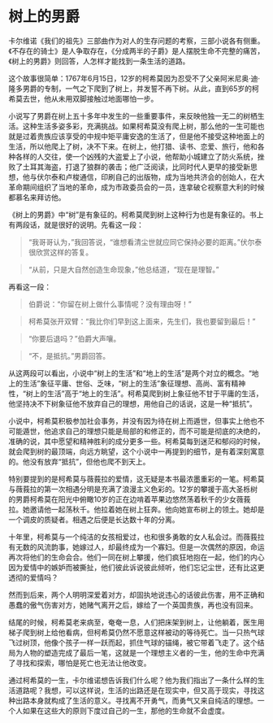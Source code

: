 # 树上的男爵

卡尔维诺《我们的祖先》三部曲作为对人的生存问题的考察，三部小说各有侧重。《不存在的骑士》是人争取存在，《分成两半的子爵》是人摆脱生命不完整的痛苦，《树上的男爵》则回答，人怎样才能找到一条生活的道路。

这个故事很简单：1767年6月15日，12岁的柯希莫因为忍受不了父亲阿米尼奥·迪·隆多男爵的专制，一气之下爬到了树上，并发誓不再下树。从此，直到65岁的柯希莫去世，他从未用双脚接触过地面哪怕一步。

小说写了男爵在树上五十多年中发生的一些重要事件，来反映他独一无二的树栖生活。这种生活多姿多彩，充满挑战。如果柯希莫没有爬上树，那么他的一生可能也就是过着贵族应该享受的中规中矩平庸安逸的生活了，但是他不接受这种地面上的生活，所以他爬上了树，决不下来。在树上，他打猎、读书、恋爱、旅行，他和各种各样的人交往，使一个凶残的大盗爱上了小说，他帮助小城建立了防火系统，挫败了土耳其海盗，打退了狼群的袭击；他广泛阅读，比同时代人更早的接受新思想，他与伏尔泰和卢梭通信，印刷自己的出版物，成为当地共济会的创始人，在大革命期间组织了当地的革命，成为市政委员会的一员，连拿破仑视察意大利的时候都慕名来拜访他。

《树上的男爵》中“树”是有象征的。柯希莫爬到树上这种行为也是有象征的。书上有两段话，就是很好的说明。先看这一段：

> “我哥哥认为，”我回答说，“谁想看清尘世就应同它保持必要的距离。”伏尔泰很欣赏这样的答复。

> “从前，只是大自然创造生命现象，”他总结道，“现在是理智。”

再看这一段：

> 伯爵说：“你留在树上做什么事情呢？没有理由呀！”

> 柯希莫张开双臂：“我比你们早到这上面来，先生们，我也要留到最后！”

> “你要后退吗？”伯爵大声嚷。

> “不，是抵抗。”男爵回答。

从这两段可以看出，小说中“树上的生活”和“地上的生活”是两个对立的概念。“地上的生活”象征平庸、世俗、乏味，“树上的生活”象征理想、高尚、富有精神性，“树上的生活”高于“地上的生活”。柯希莫爬到树上象征他不甘于平庸的生活，他坚持决不下树象征他不放弃自己的理想，用他自己的话说，这是一种“抵抗”。

小说中，柯希莫积极参加社会事务，并没有因为待在树上而遁世，但事实上他也不可能遁世，他追求自己的理想只能是局部的和修正的，而不可能是彻底的决绝的，准确的说，其中愿望和精神胜利的成分更多一些。柯希莫每到迷茫和郁闷的时候，就会爬到树的最顶端，向远方眺望，这个小说中一再提到的细节，是有着深刻寓意的。他没有放弃“抵抗”，但他也爬不到天上。

特别要提到的是柯希莫与薇莪拉的爱情，这无疑是本书最浓墨重彩的一笔。柯希莫与薇莪拉的第一次相遇分明是充满了浪漫主义色彩的。12岁的攀援于高大圣栎树的男爵柯希莫在阳光中俯瞰10岁的正在边啃着苹果边悠然荡着秋千的少女薇莪拉。她邀请他一起荡秋千。他拉着她在树上狂奔。他向她宣布树上的领土。她却是一个调皮的质疑者。相遇之后便是长达数十年的分离。

十年里，柯希莫与一个纯洁的女孩相爱过，也和很多勇敢的女人私会过。而薇莪拉有无数的风流韵事，她嫁过人，却最终成为一个寡妇。但是一次偶然的原因，命运再次将他们的生命会合。他们一同在树上攀援，他们疯狂地抱在一起，他们的内心因为爱情中的嫉妒而被撕扯，他们彼此诉说彼此倾听，他们忘记尘世，还有比这更透彻的爱情吗？

然而到后来，两个人明明深爱着对方，却固执地说违心的话彼此伤害，用不正确和愚蠢的傲气伤害对方，她赌气离开之后，嫁给了一个英国贵族，再也没有回来。

结尾的时候，柯希莫老来病至，奄奄一息，人们把床架到树上，让他躺着，医生用梯子爬到树上给他看病，但柯希莫仍然不愿意这样被动的等待死亡。当一只热气球飞过树顶，他像个孩子一样一跃而起，抓住气球的锚绳，被它带着飞走了。这个结局为人物的塑造完成了最后一笔，这就是一个理想主义者的一生，他的生命中充满了寻找和探索，哪怕是死亡也无法让他改变。

通过柯希莫的一生，卡尔维诺想告诉我们什么呢？他为我们指出了一条什么样的生活道路呢？我想，可以这样说，生活的出路还是在现实中，但又高于现实，寻找这种出路本身就构成了生活的意义。寻找离不开勇气，而勇气又来自纯洁的理想。一个人如果在这些大的原则下度过自己的一生，那他的生命就不会虚度。

